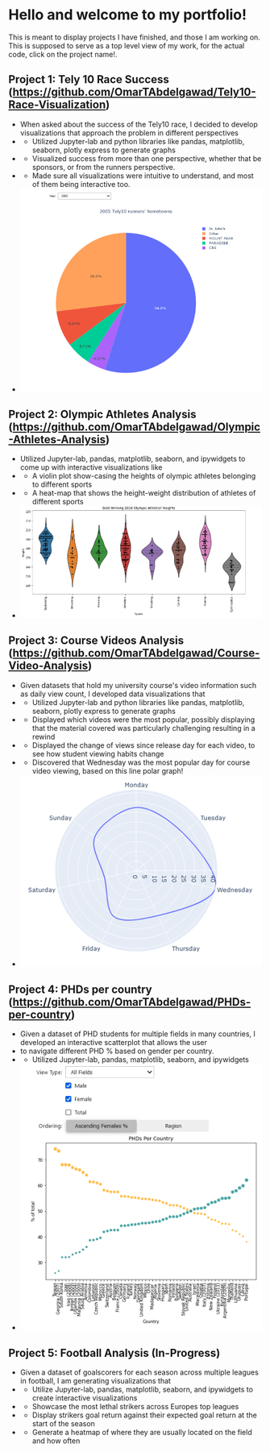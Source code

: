# Hello and welcome to my portfolio!
 This is meant to display projects I have finished, and those I am working on.
 This is supposed to serve as a top level view of my work, for the actual code, click on the project name!.

 ## Project 1: Tely 10 Race Success (https://github.com/OmarTAbdelgawad/Tely10-Race-Visualization)
* When asked about the success of the Tely10 race, I decided to develop visualizations that approach the problem in different perspectives
* - Utilized Jupyter-lab and python libraries like pandas, matplotlib, seaborn, plotly express to generate graphs
* - Visualized success from more than one perspective, whether that be sponsors, or from the runners perspective. 
* - Made sure all visualizations were intuitive to understand, and most of them being interactive too.
* ![](https://github.com/OmarTAbdelgawad/Omar-Portfolio/blob/main/tely10pie.PNG)

## Project 2: Olympic Athletes Analysis (https://github.com/OmarTAbdelgawad/Olympic-Athletes-Analysis)
* Utilized Jupyter-lab, pandas, matplotlib, seaborn, and ipywidgets to come up with interactive visualizations like
* - A violin plot show-casing the heights of olympic athletes belonging to different sports
* - A heat-map that shows the height-weight distribution of athletes of different sports
* ![](https://github.com/OmarTAbdelgawad/Omar-Portfolio/blob/main/athletesViolin.PNG)

## Project 3: Course Videos Analysis (https://github.com/OmarTAbdelgawad/Course-Video-Analysis)
* Given datasets that hold my university course's video information such as daily view count, I developed data visualizations that
* - Utilized Jupyter-lab and python libraries like pandas, matplotlib, seaborn, plotly express to generate graphs
* - Displayed which videos were the most popular, possibly displaying that the material covered was particularly challenging resulting in a rewind
* - Displayed the change of views since release day for each video, to see how student viewing habits change
* - Discovered that Wednesday was the most popular day for course video viewing, based on this line polar graph!
* ![](https://github.com/OmarTAbdelgawad/Omar-Portfolio/blob/main/courseLinepolar.PNG)

## Project 4: PHDs per country (https://github.com/OmarTAbdelgawad/PHDs-per-country)
* Given a dataset of PHD students for multiple fields in many countries, I developed an interactive scatterplot that allows the user 
* to navigate different PHD % based on gender per country. 
* - Utilized Jupyter-lab, pandas, matplotlib, seaborn, and ipywidgets 
* ![](https://github.com/OmarTAbdelgawad/Omar-Portfolio/blob/main/phdsScatter.PNG)

## Project 5: Football Analysis (In-Progress)
* Given a dataset of goalscorers for each season across multiple leagues in football, I am generating visualizations that
* - Utilize Jupyter-lab, pandas, matplotlib, seaborn, and ipywidgets to create interactive visualizations
* - Showcase the most lethal strikers across Europes top leagues
* - Display strikers goal return against their expected goal return at the start of the season
* - Generate a heatmap of where they are usually located on the field and how often
